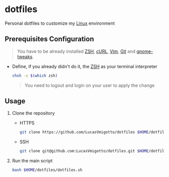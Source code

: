 # dotfiles

Personal dotfiles to customize my [Linux](https://www.linux.org/) environment

## Prerequisites Configuration

> You have to be already installed [ZSH](https://www.zsh.org/), [cURL](https://curl.se/), [Vim](https://www.vim.org/), [Git](https://git-scm.com/) and [gnome-tweaks](https://wiki.gnome.org/action/show/Apps/Tweaks?action=show&redirect=Apps%2FGnomeTweakTool).

* Define, if you already didn't do it, the [ZSH](https://www.zsh.org/) as your terminal interpreter

    ```bash
    chsh -s $(which zsh)
    ```

    > You need to logout and login on your user to apply the change

## Usage

1. Clone the repository

    * HTTPS

        ```bash
        git clone https://github.com/LucasVmigotto/dotfiles $HOME/dotfiles
        ```

    * SSH

        ```bash
        git clone git@github.com:LucasVmigotto/dotfiles.git $HOME/dotfiles
        ```

2. Run the main script

    ```bash
    bash $HOME/dotfiles/dotfiles.sh
    ```
